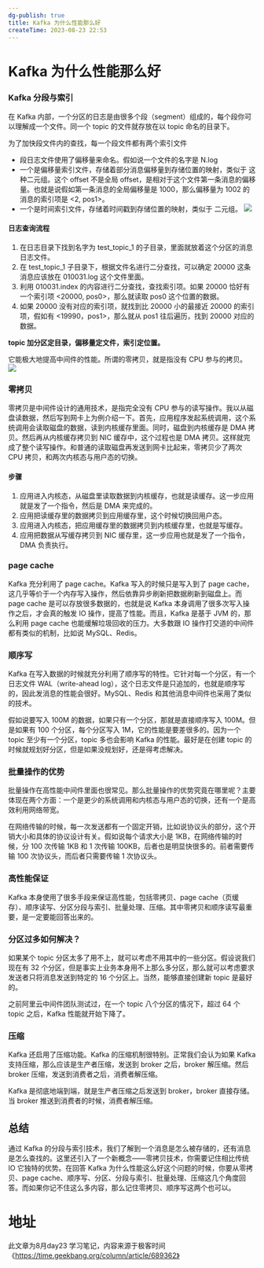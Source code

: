 ```yaml
---
dg-publish: true
title: Kafka 为什么性能那么好
createTime: 2023-08-23 22:53  
---
```


# Kafka 为什么性能那么好

### Kafka 分段与索引

在 Kafka 内部，一个分区的日志是由很多个段（segment）组成的，每个段你可以理解成一个文件。同一个 topic 的文件就存放在以 topic 命名的目录下。

为了加快段文件内的查找，每一个段文件都有两个索引文件

- 段日志文件使用了偏移量来命名。假如说一个文件的名字是 N.log
- 一个是偏移量索引文件，存储着部分消息偏移量到存储位置的映射，类似于 这种二元组。这个 offset 不是全局 offset，是相对于这个文件第一条消息的偏移量。也就是说假如第一条消息的全局偏移量是 1000，那么偏移量为 1002 的消息的索引项是 <2, pos1>。
- 一个是时间索引文件，存储着时间戳到存储位置的映射，类似于 二元组。
![](https://static001.geekbang.org/resource/image/88/e8/880b85b2c0f64bdb72665b78615335e8.png?wh=1920x783)


#### 日志查询流程

1. 在日志目录下找到名字为 test_topic_1 的子目录，里面就放着这个分区的消息日志文件。
2. 在 test_topic_1 子目录下，根据文件名进行二分查找，可以确定 20000 这条消息应该放在 010031.log 这个文件里面。
3. 利用 010031.index 的内容进行二分查找，查找索引项。如果 20000 恰好有一个索引项 <20000, pos0>，那么就读取 pos0 这个位置的数据。
4. 如果 20000 没有对应的索引项，就找到比 20000 小的最接近 20000 的索引项，假如有 <19990，pos1>，那么就从 pos1 往后遍历，找到 20000 对应的数据。

**topic 加分区定目录，偏移量定文件，索引定位置。**

它能极大地提高中间件的性能。所谓的零拷贝，就是指没有 CPU 参与的拷贝。
![](https://static001.geekbang.org/resource/image/4a/15/4ac629727b0538e96aeb2ed0c281ab15.png?wh=1920x1090)
### 零拷贝

零拷贝是中间件设计的通用技术，是指完全没有 CPU 参与的读写操作。我以从磁盘读数据，然后写到网卡上为例介绍一下。首先，应用程序发起系统调用，这个系统调用会读取磁盘的数据，读到内核缓存里面。同时，磁盘到内核缓存是 DMA 拷贝。然后再从内核缓存拷贝到 NIC 缓存中，这个过程也是 DMA 拷贝。这样就完成了整个读写操作。和普通的读取磁盘再发送到网卡比起来，零拷贝少了两次 CPU 拷贝，和两次内核态与用户态的切换。

#### 步骤
1. 应用进入内核态，从磁盘里读取数据到内核缓存，也就是读缓存。这一步应用就是发了一个指令，然后是 DMA 来完成的。
2. 应用把读缓存里的数据拷贝到应用缓存里，这个时候切换回用户态。
3. 应用进入内核态，把应用缓存里的数据拷贝到内核缓存里，也就是写缓存。
4. 应用把数据从写缓存拷贝到 NIC 缓存里，这一步应用也就是发了一个指令，DMA 负责执行。

### page cache

Kafka 充分利用了 page cache。Kafka 写入的时候只是写入到了 page cache，这几乎等价于一个内存写入操作，然后依靠异步刷新把数据刷新到磁盘上。而 page cache 是可以存放很多数据的，也就是说 Kafka 本身调用了很多次写入操作之后，才会真的触发 IO 操作，提高了性能。而且，Kafka 是基于 JVM 的，那么利用 page cache 也能缓解垃圾回收的压力。大多数跟 IO 操作打交道的中间件都有类似的机制，比如说 MySQL、Redis。

### 顺序写

Kafka 在写入数据的时候就充分利用了顺序写的特性。它针对每一个分区，有一个日志文件 WAL（write-ahead log），这个日志文件是只追加的，也就是顺序写的，因此发消息的性能会很好。MySQL、Redis 和其他消息中间件也采用了类似的技术。

假如说要写入 100M 的数据，如果只有一个分区，那就是直接顺序写入 100M。但是如果有 100 个分区，每个分区写入 1M，它的性能是要差很多的。因为一个 topic 至少有一个分区，topic 多也会影响 Kafka 的性能。最好是在创建 topic 的时候就规划好分区，但是如果没规划好，还是得考虑解决。


### 批量操作的优势

批量操作在高性能中间件里面也很常见。那么批量操作的优势究竟在哪里呢？主要体现在两个方面：一个是更少的系统调用和内核态与用户态的切换，还有一个是高效利用网络带宽。

在网络传输的时候，每一次发送都有一个固定开销，比如说协议头的部分，这个开销大小和具体的协议设计有关。假如说每个请求大小是 1KB，在网络传输的时候，分 100 次传输 1KB 和 1 次传输 100KB，后者也是明显快很多的。前者需要传输 100 次协议头，而后者只需要传输 1 次协议头。

### 高性能保证

Kafka 本身使用了很多手段来保证高性能，包括零拷贝、page cache（页缓存）、顺序读写、分区分段与索引、批量处理、压缩。其中零拷贝和顺序读写最重要，是一定要能回答出来的。

### 分区过多如何解决？

如果某个 topic 分区太多了用不上，就可以考虑不用其中的一些分区。假设说我们现在有 32 个分区，但是事实上业务本身用不上那么多分区，那么就可以考虑要求发送者只将消息发送到特定的 16 个分区上。当然，能够直接创建新 topic 是最好的。

之前阿里云中间件团队测试过，在一个 topic 八个分区的情况下，超过 64 个 topic 之后，Kafka 性能就开始下降了。

###  压缩

Kafka 还启用了压缩功能。Kafka 的压缩机制很特别。正常我们会认为如果 Kafka 支持压缩，那么应该是生产者压缩，发送到 broker 之后，broker 解压缩。然后 broker 压缩，发送到消费者之后，消费者解压缩。

Kafka 是彻底地端到端，就是生产者压缩之后发送到 broker，broker 直接存储。当 broker 推送到消费者的时候，消费者解压缩。

## 总结

通过 Kafka 的分段与索引技术，我们了解到一个消息是怎么被存储的，还有消息是怎么查找的。这里还引入了一个新概念——零拷贝技术，你需要记住相比传统 IO 它独特的优势。在回答 Kafka 为什么性能这么好这个问题的时候，你要从零拷贝、page cache、顺序写、分区、分段与索引、批量处理、压缩这几个角度回答。而如果你记不住这么多内容，那么记住零拷贝、顺序写这两个也可以。

# 地址

此文章为8月day23 学习笔记，内容来源于极客时间《https://time.geekbang.org/column/article/689362》